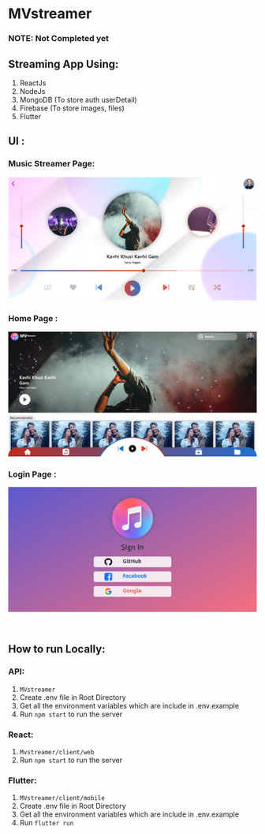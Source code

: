 # MVstreamer
### NOTE: Not Completed yet

## Streaming App Using:
1. ReactJs
2. NodeJs 
3. MongoDB (To store auth userDetail)
4. Firebase (To store images, files)
5. Flutter


## UI :
### Music Streamer Page:
!["Music Streamer](design/MusicPlayer_Page.png)
### Home Page :
!["HomePage"](design/Home_Page.png)
### Login Page :
!["LoginPage"](design/Login_Page.png)

<br/>

## How to run Locally:

### API:
1. `MVstreamer`
2. Create .env file in Root Directory
3. Get all the environment variables which are include in .env.example
4. Run `npm start` to run the server

### React:
1. `Mvstreamer/client/web`
2. Run `npm start` to run the server

### Flutter:
1. `MVstreamer/client/mobile`
2. Create .env file in Root Directory
3. Get all the environment variables which are include in .env.example
4. Run `flutter run` 